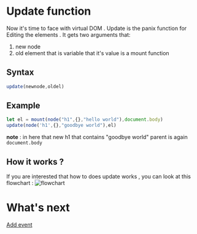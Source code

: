 # Update function
Now it's time to face with virtual DOM . Update is the panix function for Editing the elements . It gets two arguments that:

1. new node 
2. old element that is variable that it's value is a mount function
## Syntax
```js
update(newnode,oldel)
```
## Example
```js
let el = mount(node("h1",{},"hello world"),document.body)
update(node('h1',{},"goodbye world"),el)
```
**note** : in here that new h1 that contains "goodbye world" parent is again `document.body`
## How it works ?
If you are interested that how to does update works , you can look at this flowchart :
![flowchart](https://github.com/blob/dev/docs/img/flowchart.png)

# What's next
[Add event](addevent.md)
